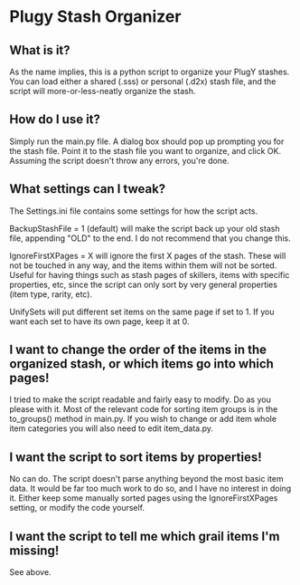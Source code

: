 # Plugy Stash Organizer
## What is it?
As the name implies, this is a python script to organize your PlugY stashes. You can load either a shared (.sss) or personal (.d2x) stash file, and the script will more-or-less-neatly organize the stash.
## How do I use it?
Simply run the main.py file. A dialog box should pop up prompting you for the stash file. Point it to the stash file you want to organize, and click OK. Assuming the script doesn't throw any errors, you're done.
## What settings can I tweak?
The Settings.ini file contains some settings for how the script acts.

BackupStashFile = 1 (default) will make the script back up your old stash file, appending "OLD" to the end. I do not recommend that you change this.

IgnoreFirstXPages = X will ignore the first X pages of the stash. These will not be touched in any way, and the items within them will not be sorted. Useful for having things such as stash pages of skillers, items with specific properties, etc, since the script can only sort by very general properties (item type, rarity, etc).

UnifySets will put different set items on the same page if set to 1. If you want each set to have its own page, keep it at 0.
## I want to change the order of the items in the organized stash, or which items go into which pages!
I tried to make the script readable and fairly easy to modify. Do as you please with it. Most of the relevant code for sorting item groups is in the to_groups() method in main.py. If you wish to change or add item whole item categories you will also need to edit item_data.py.
## I want the script to sort items by properties!
No can do. The script doesn't parse anything beyond the most basic item data. It would be far too much work to do so, and I have no interest in doing it. Either keep some manually sorted pages using the IgnoreFirstXPages setting, or modify the code yourself.
## I want the script to tell me which grail items I'm missing!
See above.